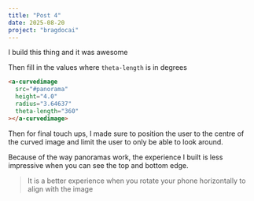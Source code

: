 ```yaml
---
title: "Post 4"
date: 2025-08-20
project: "bragdocai"
---
```


I build this thing and it was awesome

Then fill in the values where `theta-length` is in degrees

```html
<a-curvedimage
  src="#panorama"
  height="4.0"
  radius="3.64637"
  theta-length="360"
></a-curvedimage>
```

Then for final touch ups, I made sure to position the user to the centre of the curved image and limit the user to only be able to look around.

Because of the way panoramas work, the experience I built is less impressive when you can see the top and bottom edge.

> It is a better experience when you rotate your phone horizontally to align with the image
